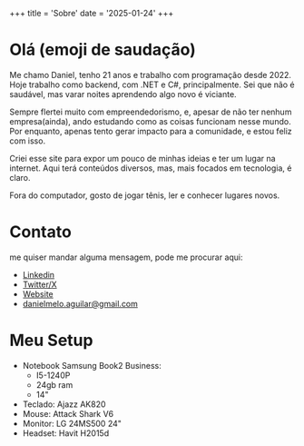 +++
title = 'Sobre'
date = '2025-01-24'
+++

# Olá (emoji de saudação)
Me chamo Daniel, tenho 21 anos e trabalho com programação desde 2022. Hoje trabalho como backend, com .NET e C#, principalmente. Sei que não é saudável, mas varar noites aprendendo algo novo é viciante. 

Sempre flertei muito com empreendedorismo, e, apesar de não ter nenhum empresa(ainda), ando estudando como as coisas funcionam nesse mundo. Por enquanto, apenas tento gerar impacto para a comunidade, e estou feliz com isso. 

Criei esse site para expor um pouco de minhas ideias e ter um lugar na internet. Aqui terá conteúdos diversos, mas, mais focados em tecnologia, é claro.

Fora do computador, gosto de jogar tênis, ler e conhecer lugares novos.

# Contato

me quiser mandar alguma mensagem, pode me procurar aqui:
- [Linkedin](https://linkedin.com/in/danielmeloaguilar)
- [Twitter/X](https://twitter.com/danielmelar)
- [Website](https://danielmelar.com)
- danielmelo.aguilar@gmail.com

# Meu Setup

- Notebook Samsung Book2 Business:
    - I5-1240P
    - 24gb ram
    - 14"
- Teclado: Ajazz AK820
- Mouse: Attack Shark V6
- Monitor: LG 24MS500 24"
- Headset: Havit H2015d

